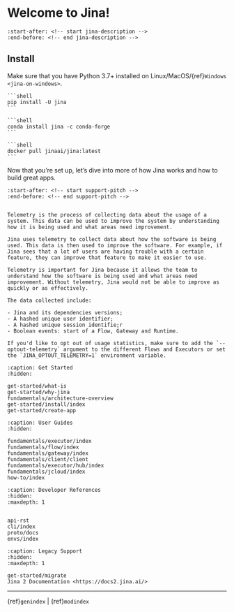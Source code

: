 # Welcome to Jina!

```{include} ../README.md
:start-after: <!-- start jina-description -->
:end-before: <!-- end jina-description -->
```

## Install

Make sure that you have Python 3.7+ installed on Linux/MacOS/{ref}`Windows <jina-on-windows>`.

````{tab} via PyPI
```shell
pip install -U jina
```
````
````{tab} via Conda
```shell
conda install jina -c conda-forge
```
````
````{tab} via Docker
```shell
docker pull jinaai/jina:latest
```
````

Now that you’re set up, let’s dive into more of how Jina works and how to build great apps.


```{include} ../README.md
:start-after: <!-- start support-pitch -->
:end-before: <!-- end support-pitch -->
```

```{important}

Telemetry is the process of collecting data about the usage of a system. This data can be used to improve the system by understanding how it is being used and what areas need improvement.

Jina uses telemetry to collect data about how the software is being used. This data is then used to improve the software. For example, if Jina sees that a lot of users are having trouble with a certain feature, they can improve that feature to make it easier to use.

Telemetry is important for Jina because it allows the team to understand how the software is being used and what areas need improvement. Without telemetry, Jina would not be able to improve as quickly or as effectively.

The data collected include:

- Jina and its dependencies versions;
- A hashed unique user identifier;
- A hashed unique session identifie;r
- Boolean events: start of a Flow, Gateway and Runtime.

```

```{tip}
If you'd like to opt out of usage statistics, make sure to add the `--optout-telemetry` argument to the different Flows and Executors or set the `JINA_OPTOUT_TELEMETRY=1` environment variable.

```


```{toctree}
:caption: Get Started
:hidden:

get-started/what-is
get-started/why-jina
fundamentals/architecture-overview
get-started/install/index
get-started/create-app
```

```{toctree}
:caption: User Guides
:hidden:

fundamentals/executor/index
fundamentals/flow/index
fundamentals/gateway/index
fundamentals/client/client
fundamentals/executor/hub/index
fundamentals/jcloud/index
how-to/index
```



```{toctree}
:caption: Developer References
:hidden:
:maxdepth: 1


api-rst
cli/index
proto/docs
envs/index
```

```{toctree}
:caption: Legacy Support
:hidden:
:maxdepth: 1

get-started/migrate
Jina 2 Documentation <https://docs2.jina.ai/>
```


---
{ref}`genindex` | {ref}`modindex`

